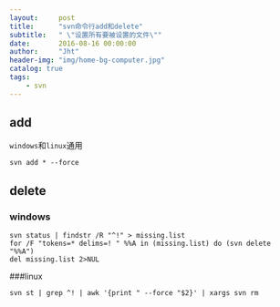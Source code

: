 ```yaml
---
layout:     post
title:      "svn命令行add和delete"
subtitle:   " \"设置所有要被设置的文件\""
date:       2016-08-16 00:00:00
author:     "Jht"
header-img: "img/home-bg-computer.jpg"
catalog: true
tags:
    - svn
---
```


## add

`windows`和`linux`通用

```
svn add * --force
```

## delete

### windows

```
svn status | findstr /R "^!" > missing.list
for /F "tokens=* delims=! " %%A in (missing.list) do (svn delete "%%A")
del missing.list 2>NUL
```

###linux

```
svn st | grep ^! | awk '{print " --force "$2}' | xargs svn rm
```


